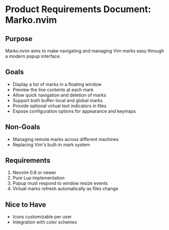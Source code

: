 # Product Requirements Document: Marko.nvim

## Purpose
Marko.nvim aims to make navigating and managing Vim marks easy through a modern popup interface.

## Goals
- Display a list of marks in a floating window
- Preview the line contents at each mark
- Allow quick navigation and deletion of marks
- Support both buffer-local and global marks
- Provide optional virtual text indicators in files
- Expose configuration options for appearance and keymaps

## Non-Goals
- Managing remote marks across different machines
- Replacing Vim's built-in mark system

## Requirements
1. Neovim 0.8 or newer
2. Pure Lua implementation
3. Popup must respond to window resize events
4. Virtual marks refresh automatically as files change

## Nice to Have
- Icons customizable per user
- Integration with color schemes

